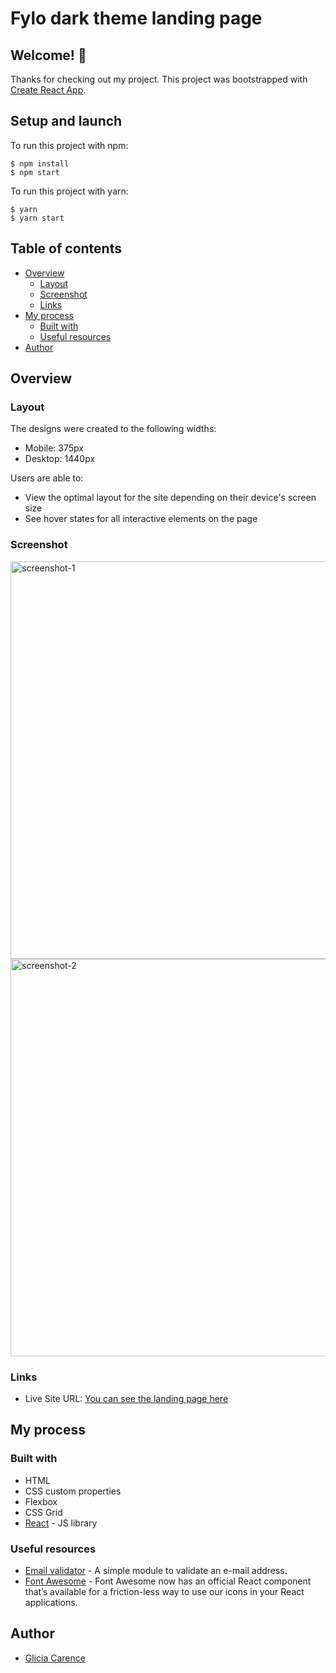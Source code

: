 # Fylo dark theme landing page

## Welcome! 👋

Thanks for checking out my project. This project was bootstrapped with [Create React App](https://github.com/facebook/create-react-app).

## Setup and launch

To run this project with npm:

```
$ npm install
$ npm start
```

To run this project with yarn:

```
$ yarn
$ yarn start
```

## Table of contents

-   [Overview](#overview)
    -   [Layout](#layout)
    -   [Screenshot](#screenshot)
    -   [Links](#links)
-   [My process](#my-process)
    -   [Built with](#built-with)
    -   [Useful resources](#useful-resources)
-   [Author](#author)

## Overview

### Layout

The designs were created to the following widths:

-   Mobile: 375px
-   Desktop: 1440px

Users are able to:

-   View the optimal layout for the site depending on their device's screen size
-   See hover states for all interactive elements on the page

### Screenshot

<img width="636" alt="screenshot-1" src="https://user-images.githubusercontent.com/71458056/113624108-82799e00-965f-11eb-83ee-8c28d8d08038.png">

<img width="636" alt="screenshot-2" src="https://user-images.githubusercontent.com/71458056/113624423-ec924300-965f-11eb-995c-50a887cb9df7.png">

### Links

-   Live Site URL: [You can see the landing page here](https://react-fylo-landing-page.netlify.app/)

## My process

### Built with

-   HTML
-   CSS custom properties
-   Flexbox
-   CSS Grid
-   [React](https://reactjs.org/) - JS library

### Useful resources

-   [Email validator](https://www.npmjs.com/package/email-validator) - A simple module to validate an e-mail address.
-   [Font Awesome](https://fontawesome.com/how-to-use/on-the-web/using-with/react) - Font Awesome now has an official React component that’s available for a friction-less way to use our icons in your React applications.

## Author

-   [Glicia Carence](https://github.com/GliciaCarence)
